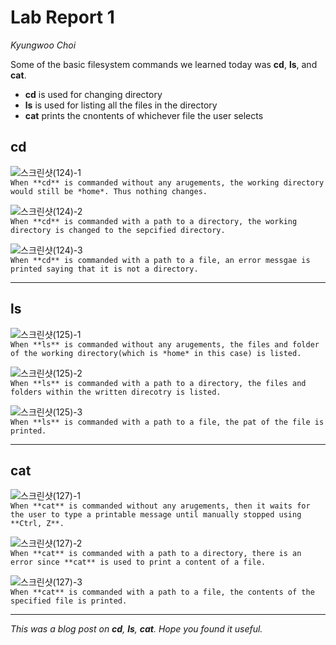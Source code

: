 # Lab Report 1  
*Kyungwoo Choi*  

Some of the basic filesystem commands we learned today was **cd**, **ls**, and **cat**.
* **cd** is used for changing directory
* **ls** is used for listing all the files in the directory
* **cat** prints the cnontents of whichever file the user selects

## cd

![스크린샷(124)-1](https://github.com/kyc013/cse15l-lab-reports/assets/147003854/c5856114-f8a5-4471-bf0e-09879ad91ec5)  
`When **cd** is commanded without any arugements, the working directory would still be *home*. Thus nothing changes.`

![스크린샷(124)-2](https://github.com/kyc013/cse15l-lab-reports/assets/147003854/2bf29182-857d-4f37-9ab2-8606a0f9715d)  
`When **cd** is commanded with a path to a directory, the working directory is changed to the sepcified directory.`

![스크린샷(124)-3](https://github.com/kyc013/cse15l-lab-reports/assets/147003854/4d8f0106-ff1b-4579-b26e-2b46ac9eb992)  
`When **cd** is commanded with a path to a file, an error messgae is printed saying that it is not a directory.`
___
## ls

![스크린샷(125)-1](https://github.com/kyc013/cse15l-lab-reports/assets/147003854/03b2841b-7c6d-43e9-ad93-0609728ce575)  
`When **ls** is commanded without any arugements, the files and folder of the working directory(which is *home* in this case) is listed.`

![스크린샷(125)-2](https://github.com/kyc013/cse15l-lab-reports/assets/147003854/55ac5b7c-5c13-45e9-8b03-6fa88a760c1f)  
`When **ls** is commanded with a path to a directory, the files and folders within the written direcotry is listed.`

![스크린샷(125)-3](https://github.com/kyc013/cse15l-lab-reports/assets/147003854/55e9ea02-825a-41d6-9d76-4b350db63299)  
`When **ls** is commanded with a path to a file, the pat of the file is printed.`
___
## cat

![스크린샷(127)-1](https://github.com/kyc013/cse15l-lab-reports/assets/147003854/23b188b0-6381-4dc9-89d5-994d56131e1b)  
`When **cat** is commanded without any arugements, then it waits for the user to type a printable message until manually stopped using **Ctrl, Z**.`

![스크린샷(127)-2](https://github.com/kyc013/cse15l-lab-reports/assets/147003854/546278eb-978b-4f5e-89ca-dc9ebe534a3b)  
`When **cat** is commanded with a path to a directory, there is an error since **cat** is used to print a content of a file.`

![스크린샷(127)-3](https://github.com/kyc013/cse15l-lab-reports/assets/147003854/b122f650-01a9-4754-8f35-7cff23788c78)  
`When **cat** is commanded with a path to a file, the contents of the specified file is printed.`
___
*This was a blog post on **cd**, **ls**, **cat**. Hope you found it useful.*

